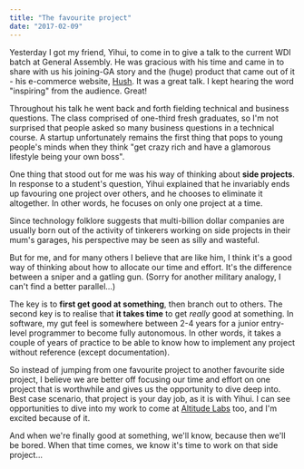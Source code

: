 ```yaml
---
title: "The favourite project"
date: "2017-02-09"
---
```


Yesterday I got my friend, Yihui, to come in to give a talk to the current WDI batch at General Assembly. He was gracious with his time and came in to share with us his joining-GA story and the (huge) product that came out of it - his e-commerce website, [Hush](http://hush.sg). It was a great talk. I kept hearing the word "inspiring" from the audience. Great!

Throughout his talk he went back and forth fielding technical and business questions. The class comprised of one-third fresh graduates, so I'm not surprised that people asked so many business questions in a technical course. A startup unfortunately remains the first thing that pops to young people's minds when they think "get crazy rich and have a glamorous lifestyle being your own boss".

One thing that stood out for me was his way of thinking about **side projects**. In response to a student's question, Yihui explained that he invariably ends up favouring one project over others, and he chooses to eliminate it altogether. In other words, he focuses on only one project at a time.

Since technology folklore suggests that multi-billion dollar companies are usually born out of the activity of tinkerers working on side projects in their mum's garages, his perspective may be seen as silly and wasteful.

But for me, and for many others I believe that are like him, I think it's a good way of thinking about how to allocate our time and effort. It's the difference between a sniper and a gatling gun. (Sorry for another military analogy, I can't find a better parallel...)

The key is to **first get good at something**, then branch out to others. The second key is to realise that **it takes time** to get _really_ good at something. In software, my gut feel is somewhere between 2-4 years for a junior entry-level programmer to become fully autonomous. In other words, it takes a couple of years of practice to be able to know how to implement any project without reference (except documentation).

So instead of jumping from one favourite project to another favourite side project, I believe we are better off focusing our time and effort on one project that is worthwhile and gives us the opportunity to dive deep into. Best case scenario, that project is your day job, as it is with Yihui. I can see opportunities to dive into my work to come at [Altitude Labs](http://altitudelabs.com/) too, and I'm excited because of it.

And when we're finally good at something, we'll know, because then we'll be bored. When that time comes, we know it's time to work on that side project...
